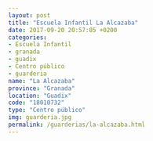 ```yaml
---
layout: post
title: "Escuela Infantil La Alcazaba"
date: 2017-09-20 20:57:05 +0200
categories:
- Escuela Infantil
- granada
- guadix
- Centro público
- guarderia
name: "La Alcazaba"
province: "Granada"
location: "Guadix"
code: "18010732"
type: "Centro público"
img: guarderia.jpg
permalink: /guarderias/la-alcazaba.html
---
```

